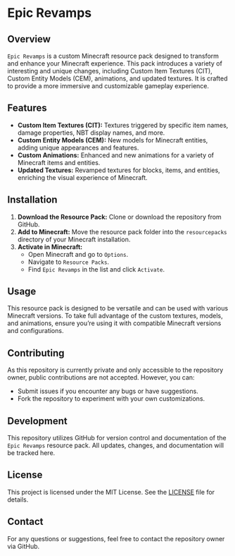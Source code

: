 # Epic Revamps

## Overview
`Epic Revamps` is a custom Minecraft resource pack designed to transform and enhance your Minecraft experience. This pack introduces a variety of interesting and unique changes, including Custom Item Textures (CIT), Custom Entity Models (CEM), animations, and updated textures. It is crafted to provide a more immersive and customizable gameplay experience.

## Features
- **Custom Item Textures (CIT):** Textures triggered by specific item names, damage properties, NBT display names, and more.
- **Custom Entity Models (CEM):** New models for Minecraft entities, adding unique appearances and features.
- **Custom Animations:** Enhanced and new animations for a variety of Minecraft items and entities.
- **Updated Textures:** Revamped textures for blocks, items, and entities, enriching the visual experience of Minecraft.

## Installation
1. **Download the Resource Pack:** Clone or download the repository from GitHub.
2. **Add to Minecraft:** Move the resource pack folder into the `resourcepacks` directory of your Minecraft installation.
3. **Activate in Minecraft:**
   - Open Minecraft and go to `Options`.
   - Navigate to `Resource Packs`.
   - Find `Epic Revamps` in the list and click `Activate`.

## Usage
This resource pack is designed to be versatile and can be used with various Minecraft versions. To take full advantage of the custom textures, models, and animations, ensure you’re using it with compatible Minecraft versions and configurations.

## Contributing
As this repository is currently private and only accessible to the repository owner, public contributions are not accepted. However, you can:
- Submit issues if you encounter any bugs or have suggestions.
- Fork the repository to experiment with your own customizations.

## Development
This repository utilizes GitHub for version control and documentation of the `Epic Revamps` resource pack. All updates, changes, and documentation will be tracked here.

## License
This project is licensed under the MIT License. See the [LICENSE](LICENSE) file for details.

## Contact
For any questions or suggestions, feel free to contact the repository owner via GitHub.
